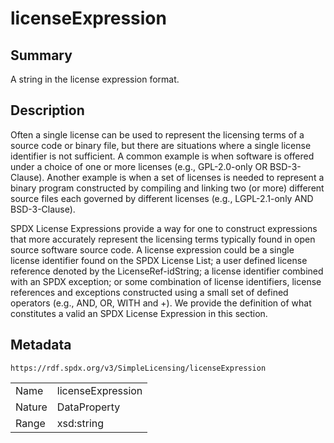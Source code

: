 <!-- Automatically generated by spec-parser v2.0.0 on 2024-01-12T14:00:21.817658+00:00 -->
<!-- SPDX-License-Identifier: Community-Spec-1.0 -->

# licenseExpression

## Summary

A string in the license expression format.


## Description

Often a single license can be used to represent the licensing terms of a source code or binary file, but there are situations where a single license identifier is not sufficient. A common example is when software is offered under a choice of one or more licenses (e.g., GPL-2.0-only OR BSD-3-Clause). Another example is when a set of licenses is needed to represent a binary program constructed by compiling and linking two (or more) different source files each governed by different licenses (e.g., LGPL-2.1-only AND BSD-3-Clause).

SPDX License Expressions provide a way for one to construct expressions that more accurately represent the licensing terms typically found in open source software source code. A license expression could be a single license identifier found on the SPDX License List; a user defined license reference denoted by the LicenseRef-idString; a license identifier combined with an SPDX exception; or some combination of license identifiers, license references and exceptions constructed using a small set of defined operators (e.g., AND, OR, WITH and +). We provide the definition of what constitutes a valid an SPDX License Expression in this section.


## Metadata

`https://rdf.spdx.org/v3/SimpleLicensing/licenseExpression`


| | |
|---|---|
| Name | licenseExpression |
| Nature | DataProperty |
| Range | xsd:string |





